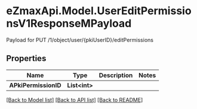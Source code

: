 # eZmaxApi.Model.UserEditPermissionsV1ResponseMPayload
Payload for PUT /1/object/user/{pkiUserID}/editPermissions

## Properties

Name | Type | Description | Notes
------------ | ------------- | ------------- | -------------
**APkiPermissionID** | **List&lt;int&gt;** |  | 

[[Back to Model list]](../README.md#documentation-for-models) [[Back to API list]](../README.md#documentation-for-api-endpoints) [[Back to README]](../README.md)

